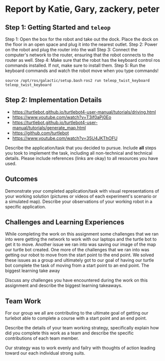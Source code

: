 # Report by Katie, Gary, zackery, peter

## Step 1: Getting Started and `teleop`


Step 1: Open the box for the robot and take out the dock. Place the dock on the floor in an open space and plug it into the nearest outlet.
Step 2: Power on the robot and plug the router into the wall
Step 3: Connect the computer's network to the router, ensuring that the robot connects to the router as well.
Step 4: Make sure that the robot has the keyboard control ros commands installed. If not, make sure to install them.
Step 5: Run the keyboard commands and watch the robot move when you type commands!

`source /opt/ros/galactic/setup.bash`
`ros2 run teleop_twist_keyboard teleop_twist_keyboard`

## Step 2: Implementation Details



- https://turtlebot.github.io/turtlebot4-user-manual/tutorials/driving.html
- https://www.youtube.com/watch?v=T3if0aPj0Eo
- https://turtlebot.github.io/turtlebot4-user-manual/tutorials/generate_map.html
- https://github.com/turtlebot
- https://www.youtube.com/watch?v=35U4JKThOFU

Describe the application/task that you decided to pursue. Include **all** steps you took to implement the task, including all non-technical and technical details. Please include references (links are okay) to all resources you have used.

## Outcomes

Demonstrate your completed application/task with visual representations of your working solution (pictures or videos of each experiment's scenario or a simulated map). Describe your observations of your working robot in a specific application.

## Challenges and Learning Experiences

While completing the work on this assignment some challenges that we ran into were getting the network to work with our laptops and the turtle bot to get it to move. Another issue we ran into was saving our image of the map our turtle bot created. One more of the challenges that we ran into was getting our robot to move from the start point to the end point. We solved these issues as a group and ultimately got to our goal of having our turtle bot complete the task of moving from a start point to an end point. The biggest learning take away  

Discuss any challenges you have encountered during the work on this assignment and describe the biggest learning takeaways.

## Team Work

For our group we all are contributing to the ultimate goal of getting our turlebot able to complete a course with a start point and an end point. 


Describe the details of your team working strategy, specifically explain how did you complete this work as a team and describe the specific contributions of each team member.

Our strategy was to work evenly and failry with thoughts of action leading toward our each individual strong suits.
